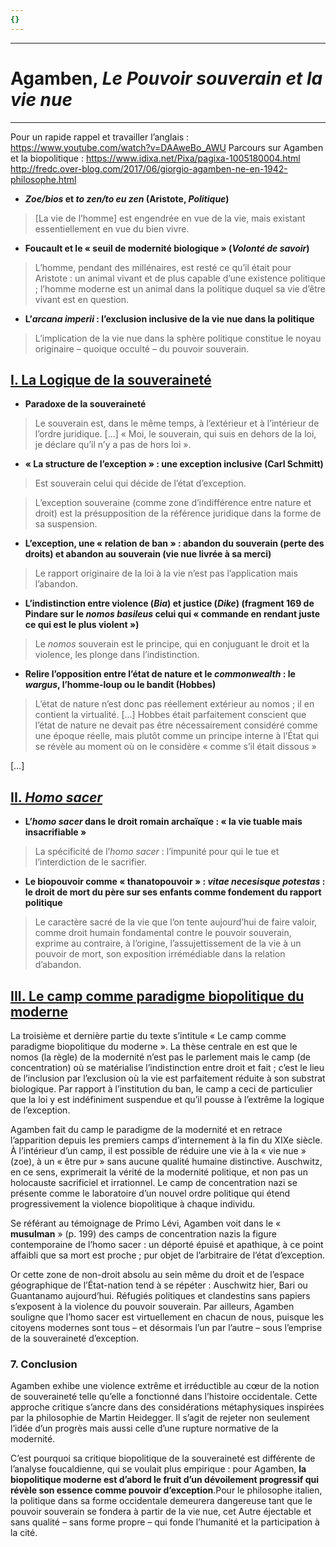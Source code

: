 ```yaml
---
{}
---
```

***
# Agamben, *Le Pouvoir souverain et la vie nue*
***
Pour un rapide rappel et travailler l’anglais : https://www.youtube.com/watch?v=DAAweBo_AWU 
Parcours sur Agamben et la biopolitique : https://www.idixa.net/Pixa/pagixa-1005180004.html
http://fredc.over-blog.com/2017/06/giorgio-agamben-ne-en-1942-philosophe.html

- ***Zoe/bios* et *to zen/to eu zen* (Aristote, *Politique*)**

>  [La vie de l’homme] est engendrée en vue de la vie, mais existant essentiellement en vue du bien vivre.

- **Foucault et le « seuil de modernité biologique » (*Volonté de savoir*)**

> L’homme, pendant des millénaires, est resté ce qu’il était pour Aristote : un animal vivant et de plus capable d’une existence politique ; l’homme moderne est un animal dans la politique duquel sa vie d’être vivant est en question. 

- **L’*arcana imperii* : l’exclusion inclusive de la vie nue dans la politique**

> L’implication de la vie nue dans la sphère politique constitue le noyau originaire – quoique occulté – du pouvoir souverain. 
## <u>I. La Logique de la souveraineté</u>

- **Paradoxe de la souveraineté** 

> Le souverain est, dans le même temps, à l’extérieur et à l’intérieur de l’ordre juridique. […] « Moi, le souverain, qui suis en dehors de la loi, je déclare qu’il n’y a pas de hors loi ». 

- **« La structure de l’exception » : une exception inclusive (Carl Schmitt)**

> Est souverain celui qui décide de l’état d’exception. 

> L’exception souveraine (comme zone d’indifférence entre nature et droit) est la présupposition de la référence juridique dans la forme de sa suspension. 

- **L’exception, une « relation de ban » : abandon du souverain (perte des droits) et abandon au souverain (vie nue livrée à sa merci)**

> Le rapport originaire de la loi à la vie n’est pas l’application mais l’abandon. 

- **L’indistinction entre violence (*Bia*) et justice (*Dike*) (fragment 169 de Pindare sur le *nomos basileus* celui qui « commande en rendant juste ce qui est le plus violent »)**

> Le *nomos* souverain est le principe, qui en conjuguant le droit et la violence, les plonge dans l’indistinction. 

- **Relire l’opposition entre l’état de nature et le *commonwealth* : le *wargus*, l’homme-loup ou le bandit (Hobbes)**

> L’état de nature n’est donc pas réellement extérieur au nomos ; il en contient la virtualité. […] Hobbes était parfaitement conscient que l’état de nature ne devait pas être nécessairement considéré comme une époque réelle, mais plutôt comme un principe interne à l’État qui se révèle au moment où on le considère « comme s’il était dissous »

[…]

## <u>II. <i>Homo sacer</i></u>

- **L’*homo sacer* dans le droit romain archaïque : « la vie tuable mais insacrifiable »**

> La spécificité de l’*homo sacer* : l’impunité pour qui le tue et l’interdiction de le sacrifier. 

- **Le biopouvoir comme « thanatopouvoir » : *vitae necesisque potestas* : le droit de mort du père sur ses enfants comme fondement du rapport politique**

> Le caractère sacré de la vie que l’on tente aujourd’hui de faire valoir, comme droit humain fondamental contre le pouvoir souverain, exprime au contraire, à l’origine, l’assujettissement de la vie à un pouvoir de mort, son exposition irrémédiable dans la relation d’abandon. 

## <u>III. Le camp comme paradigme biopolitique du moderne</u>


La troisième et dernière partie du texte s’intitule « Le camp comme paradigme biopolitique du moderne ». La thèse centrale en est que le nomos (la règle) de la modernité n’est pas le parlement mais le camp (de concentration) où se matérialise l’indistinction entre droit et fait ; c’est le lieu de l’inclusion par l’exclusion où la vie est parfaitement réduite à son substrat biologique. Par rapport à l’institution du ban, le camp a ceci de particulier que la loi y est indéfiniment suspendue et qu’il pousse à l’extrême la logique de l’exception.

Agamben fait du camp le paradigme de la modernité et en retrace l’apparition depuis les premiers camps d’internement à la fin du XIXe siècle. À l’intérieur d’un camp, il est possible de réduire une vie à la « vie nue » (zoe), à un « être pur » sans aucune qualité humaine distinctive. Auschwitz, en ce sens, exprimerait la vérité de la modernité politique, et non pas un holocauste sacrificiel et irrationnel. Le camp de concentration nazi se présente comme le laboratoire d’un nouvel ordre politique qui étend progressivement la violence biopolitique à chaque individu.

Se référant au témoignage de Primo Lévi, Agamben voit dans le « **musulman** » (p. 199) des camps de concentration nazis la figure contemporaine de l’homo sacer : un déporté épuisé et apathique, à ce point affaibli que sa mort est proche ; pur objet de l’arbitraire de l’état d’exception.

Or cette zone de non-droit absolu au sein même du droit et de l’espace géographique de l’État-nation tend à se répéter : Auschwitz hier, Bari ou Guantanamo aujourd’hui. Réfugiés politiques et clandestins sans papiers s’exposent à la violence du pouvoir souverain. Par ailleurs, Agamben souligne que l’homo sacer est virtuellement en chacun de nous, puisque les citoyens modernes sont tous – et désormais l’un par l’autre – sous l’emprise de la souveraineté d’exception.

### 7. Conclusion

Agamben exhibe une violence extrême et irréductible au cœur de la notion de souveraineté telle qu’elle a fonctionné dans l’histoire occidentale. Cette approche critique s’ancre dans des considérations métaphysiques inspirées par la philosophie de Martin Heidegger. Il s’agit de rejeter non seulement l’idée d’un progrès mais aussi celle d’une rupture normative de la modernité.

C’est pourquoi sa critique biopolitique de la souveraineté est différente de l’analyse foucaldienne, qui se voulait plus empirique : pour Agamben, **la biopolitique moderne est d’abord le fruit d’un dévoilement progressif qui révèle son essence comme pouvoir d’exception**.Pour le philosophe italien, la politique dans sa forme occidentale demeurera dangereuse tant que le pouvoir souverain se fondera à partir de la vie nue, cet Autre éjectable et sans qualité – sans forme propre – qui fonde l’humanité et la participation à la cité.